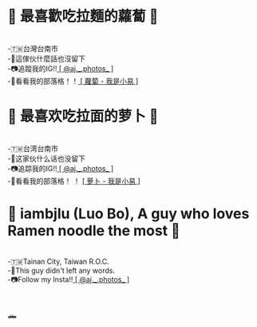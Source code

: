 <h1>🍜 最喜歡吃拉麵的蘿蔔 🥕</h1><br>
-🇹🇼台灣台南市<br>
-🤭這傢伙什麼話也沒留下<br>
-📷追蹤我的IG!!<a href="https://www.instagram.com/aj._.photos"> [ @aj._.photos_ ] </a><br>
-📝看看我的部落格！！<a href="https://blog.steveyi.net/author/iambjlu"> [ 蘿蔔 - 我是小易 ] </a><br>

<h1>🍜 最喜欢吃拉面的萝卜 🥕</h1><br>
-🇹🇼台湾台南市<br>
-🤭这家伙什么话也没留下<br>
-📷追踪我的IG!!<a href="https://www.instagram.com/aj._.photos"> [ @aj._.photos_ ] </a><br>
-📝看看我的部落格！ ！ <a href="https://blog.steveyi.net/author/iambjlu"> [ 萝卜 - 我是小易 ] </a><br>

<h1>🍜 iambjlu (Luo Bo), A guy who loves Ramen noodle the most 🥕</h1><br>
-🇹🇼Tainan City, Taiwan R.O.C.<br>
-🤭This guy didn't left any words.<br>
-📷Follow my Insta!!<a href="https://www.instagram.com/aj._.photos"> [ @aj._.photos_ ] </a><br>

<br><br>🛻

<!--
**iambjlu/iambjlu** is a ✨ _special_ ✨ repository because its `README.md` (this file) appears on your GitHub profile.

Here are some ideas to get you started:

- 🔭 I’m currently working on ...
- 🌱 I’m currently learning ...
- 👯 I’m looking to collaborate on ...
- 🤔 I’m looking for help with ...
- 💬 Ask me about ...
- 📫 How to reach me: ...
- 😄 Pronouns: ...
- ⚡ Fun fact: ...
-->

